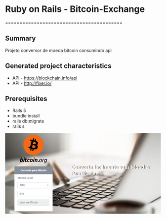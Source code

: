 # Ruby on Rails - Bitcoin-Exchange
=========================================

Summary
-------
Projeto conversor de moeda bitcoin consumindo api

Generated project characteristics
-------------------------

* API - https://blockchain.info/api
* API - http://fixer.io/


Prerequisites
-------------

- Rails 5
- bundle install
- rails db:migrate
- rails s


![bitcoin-exchange](https://github.com/Thaigo/bitcoin_exchange/blob/master/public/project.png)
